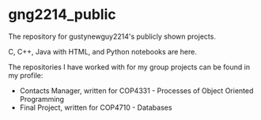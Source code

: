 # gng2214_public
The repository for gustynewguy2214's publicly shown projects.

C, C++, Java with HTML, and Python notebooks are here.

The repositories I have worked with for my group projects can be found in my profile:
- Contacts Manager, written for COP4331 - Processes of Object Oriented Programming
- Final Project, written for COP4710 - Databases
